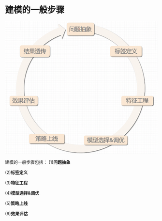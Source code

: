 # 建模的一般步骤

![图5.38：示例：用于估算<font color=gray size=72>猫禁令</font>在加入到 <font color=gray size=72>附近公园</font>和<font color=gray size=72>50平米</font>的组合时对预测结果的贡献。](https://raw.githubusercontent.com/buptss/RealTimeDataMiningInAction/master/MachineLearningMethodAndPractice/picture/steps.png)

建模的一般步骤包括：
(1)**问题抽象**

(2)**标签定义**

(3)**特征工程**

(4)**模型选择&调优**



(5)**策略上线**

(6)**效果评估**


